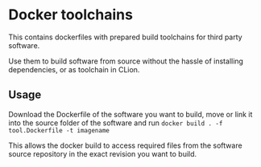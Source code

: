# Docker toolchains
This contains dockerfiles with prepared build toolchains for third party software.

Use them to build software from source without the hassle of installing dependencies, or as toolchain in CLion.

## Usage
Download the Dockerfile of the software you want to build, move or link it into the source folder of the software and run `docker build . -f tool.Dockerfile -t imagename`

This allows the docker build to access required files from the software source repository in the exact revision you want to build.